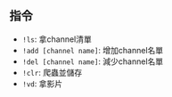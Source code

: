## 指令

- `!ls`: 拿channel清單
- `!add [channel name]`: 增加channel名單
- `!del [channel name]`: 減少channel名單
- `!clr`: 爬蟲並儲存
- `!vd`: 拿影片